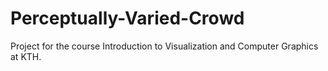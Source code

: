 Perceptually-Varied-Crowd
=========================

Project for the course Introduction to Visualization and Computer Graphics at KTH.
